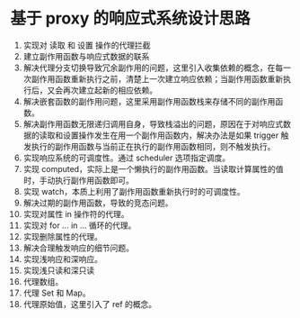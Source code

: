 # 基于 proxy 的响应式系统设计思路

1. 实现对 读取 和 设置 操作的代理拦截
2. 建立副作用函数与响应式数据的联系
3. 解决代理分支切换导致冗余副作用的问题，这里引入收集依赖的概念，在每一次副作用函数重新执行之前，清楚上一次建立响应依赖；当副作用函数重新执行后，又会再次建立起新的相应依赖。
4. 解决嵌套函数的副作用问题，这里采用副作用函数栈来存储不同的副作用函数。
5. 解决副作用函数无限递归调用自身，导致栈溢出的问题，原因在于对响应式数据的读取和设置操作发生在用一个副作用函数内，解决办法是如果 trigger 触发执行的副作用函数与当前正在执行的副作用函数相同，则不触发执行。
6. 实现响应系统的可调度性。通过 scheduler 选项指定调度。
7. 实现 computed，实际上是一个懒执行的副作用函数。当读取计算属性的值时，手动执行副作用函数即可。
8. 实现 watch，本质上利用了副作用函数重新执行时的可调度性。
9. 解决过期的副作用函数，导致的竞态问题。
10. 实现对属性 in 操作符的代理。
11. 实现对 for ... in ... 循环的代理。
12. 实现删除属性的代理。
13. 解决合理触发响应的细节问题。
14. 实现浅响应和深响应。
15. 实现浅只读和深只读
16. 代理数组。
17. 代理 Set 和 Map。
18. 代理原始值，这里引入了 ref 的概念。
